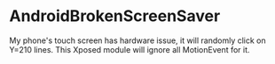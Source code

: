 # AndroidBrokenScreenSaver
My phone's touch screen has hardware issue, it will randomly click on Y=210 lines. This Xposed module will ignore all MotionEvent for it.
